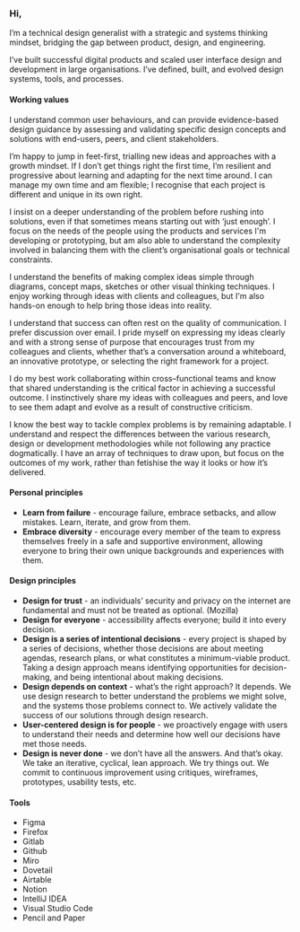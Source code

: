 ### Hi,

I’m a technical design generalist with a strategic and systems thinking mindset, bridging the gap between product, design, and engineering.

I’ve built successful digital products and scaled user interface design and development in large organisations. I’ve defined, built, and evolved design systems, tools, and processes.


#### Working values

I understand common user behaviours, and can provide evidence-based design guidance by assessing and validating specific design concepts and solutions with end-users, peers, and client stakeholders.

I’m happy to jump in feet-first, trialling new ideas and approaches with a growth mindset. If I don’t get things right the first time, I’m resilient and progressive about learning and adapting for the next time around. I can manage my own time and am flexible; I recognise that each project is different and unique in its own right.

I insist on a deeper understanding of the problem before rushing into solutions, even if that sometimes means starting out with ‘just enough’. I focus on the needs of the people using the products and services I'm developing or prototyping, but am also able to understand the complexity involved in balancing them with the client’s organisational goals or technical constraints.

I understand the benefits of making complex ideas simple through diagrams, concept maps, sketches or other visual thinking techniques. I enjoy working through ideas with clients and colleagues, but I'm also hands-on enough to help bring those ideas into reality.

I understand that success can often rest on the quality of communication. I prefer discussion over email. I pride myself on expressing my ideas clearly and with a strong sense of purpose that encourages trust from my colleagues and clients, whether that’s a conversation around a whiteboard, an innovative prototype, or selecting the right framework for a project.

I do my best work collaborating within cross–functional teams and know that shared understanding is the critical factor in achieving a successful outcome. I instinctively share my ideas with colleagues and peers, and love to see them adapt and evolve as a result of constructive criticism.

I know the best way to tackle complex problems is by remaining adaptable. I understand and respect the differences between the various research, design or development methodologies while not following any practice dogmatically. I have an array of techniques to draw upon, but focus on the outcomes of my work, rather than fetishise the way it looks or how it’s delivered.


#### Personal principles

* **Learn from failure** - encourage failure, embrace setbacks, and allow mistakes. Learn, iterate, and grow from them.
* **Embrace diversity** - encourage every member of the team to express themselves freely in a safe and supportive environment, allowing everyone to bring their own unique backgrounds and experiences with them. 

#### Design principles
* **Design for trust** - an individuals’ security and privacy on the internet are fundamental and must not be treated as optional. (Mozilla)
* **Design for everyone** - accessibility affects everyone; build it into every decision.
* **Design is a series of intentional decisions** - every project is shaped by a series of decisions, whether those decisions are about meeting agendas, research plans, or what constitutes a minimum-viable product. Taking a design approach means identifying opportunities for decision-making, and being intentional about making decisions.
* **Design depends on context** - what’s the right approach? It depends. We use design research to better understand the problems we might solve, and the systems those problems connect to. We actively validate the success of our solutions through design research.
* **User-centered design is for people** - we proactively engage with users to understand their needs and determine how well our decisions have met those needs.  
* **Design is never done** - we don’t have all the answers. And that’s okay. We take an iterative, cyclical, lean approach. We try things out. We commit to continuous improvement using critiques, wireframes, prototypes, usability tests, etc.


#### Tools

- Figma
- Firefox
- Gitlab
- Github
- Miro
- Dovetail
- Airtable
- Notion
- IntelliJ IDEA
- Visual Studio Code
- Pencil and Paper

<!--

Here are some ideas to get you started:

- 🔭 I’m currently working on ...
- 🌱 I’m currently learning ...
- 👯 I’m looking to collaborate on ...
- 🤔 I’m looking for help with ...
- 💬 Ask me about ...
- 📫 How to reach me: ...
- 😄 Pronouns: ...
- ⚡ Fun fact: ...
- A Day (Week, Milestone) in the Life: ...
-->
